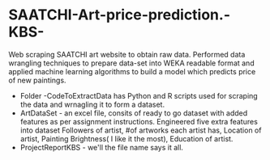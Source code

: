 # SAATCHI-Art-price-prediction.-KBS-
Web scraping SAATCHI art website to obtain raw data. Performed data wrangling techniques to prepare data-set into WEKA readable format and applied machine learning algorithms to build a model which predicts price of new paintings.

- Folder -CodeToExtractData has Python and R scripts used for scraping the data and wrnagling it to form a dataset.
- ArtDataSet - an excel file, consits of ready to go dataset with added features as per assignment instructions. Engineered five extra    features into dataset Followers of artist, #of artworks each artist has, Location of artist, Painting Brightness( I like it the most), Education of artist. 
- ProjectReportKBS - we'll the file name says it all.
